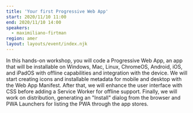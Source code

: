 ```yaml
---
title: 'Your first Progressive Web App'
start: 2020/11/10 11:00
end: 2020/11/10 14:00
speakers:
  - maximiliano-firtman
region: amer
layout: layouts/event/index.njk
---
```


In this hands-on workshop, you will code a Progressive Web App, an app that will be installable on Windows, Mac, Linux, ChromeOS, Android, iOS, and iPadOS with offline capabilities and integration with the device. We will start creating icons and installable metadata for mobile and desktop with the Web App Manifest. After that, we will enhance the user interface with CSS before adding a Service Worker for offline support. Finally, we will work on distribution, generating an "Install" dialog from the browser and PWA Launchers for listing the PWA through the app stores.
